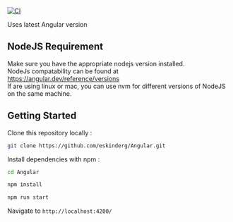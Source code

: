 [![CI](https://github.com/eskinderg/Angular/actions/workflows/CI.yml/badge.svg)](https://github.com/eskinderg/Angular/actions/workflows/CI.yml)

Uses latest Angular version

## NodeJS Requirement
Make sure you have the appropriate nodejs version installed.</br>
NodeJs compatability can be found at https://angular.dev/reference/versions </br>
If are using linux or mac, you can use nvm for different versions of NodeJS on the same machine.


## Getting Started

Clone this repository locally :

``` bash
git clone https://github.com/eskinderg/Angular.git
```

Install dependencies with npm :
``` bash
cd Angular
```

``` bash
npm install
```

``` bash
npm run start
```

Navigate to `http://localhost:4200/`
